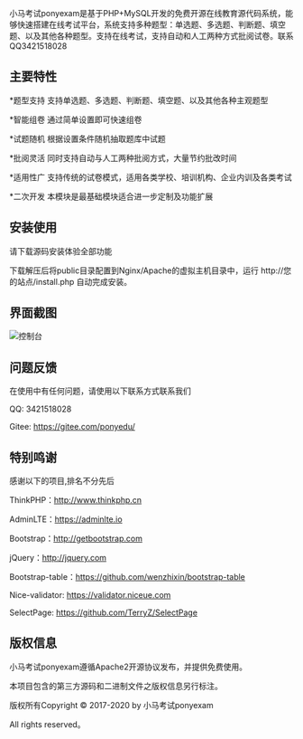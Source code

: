 小马考试ponyexam是基于PHP+MySQL开发的免费开源在线教育源代码系统，能够快速搭建在线考试平台，系统支持多种题型：单选题、多选题、判断题、填空题、以及其他各种题型。支持在线考试，支持自动和人工两种方式批阅试卷。联系QQ3421518028 

## 主要特性

*题型支持 支持单选题、多选题、判断题、填空题、以及其他各种主观题型
    	
*智能组卷 通过简单设置即可快速组卷

*试题随机 根据设置条件随机抽取题库中试题

*批阅灵活 同时支持自动与人工两种批阅方式，大量节约批改时间

*适用性广 支持传统的试卷模式，适用各类学校、培训机构、企业内训及各类考试

*二次开发 本模块是最基础模块适合进一步定制及功能扩展

## 安装使用

请下载源码安装体验全部功能

下载解压后将public目录配置到Nginx/Apache的虚拟主机目录中，运行 http://您的站点/install.php 自动完成安装。

## 界面截图
![控制台](https://gitee.com/ponyedu/ponyexam/blob/master/screenshot/admin-dashboard.png "控制台")

## 问题反馈

在使用中有任何问题，请使用以下联系方式联系我们

QQ: 3421518028

Gitee: https://gitee.com/ponyedu/

## 特别鸣谢

感谢以下的项目,排名不分先后

ThinkPHP：http://www.thinkphp.cn

AdminLTE：https://adminlte.io

Bootstrap：http://getbootstrap.com

jQuery：http://jquery.com

Bootstrap-table：https://github.com/wenzhixin/bootstrap-table

Nice-validator: https://validator.niceue.com

SelectPage: https://github.com/TerryZ/SelectPage


## 版权信息

小马考试ponyexam遵循Apache2开源协议发布，并提供免费使用。

本项目包含的第三方源码和二进制文件之版权信息另行标注。

版权所有Copyright © 2017-2020 by 小马考试ponyexam

All rights reserved。
